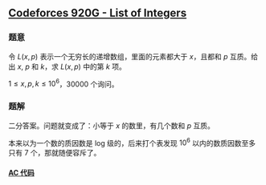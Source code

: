 ## [Codeforces 920G - List of Integers](http://codeforces.com/problemset/problem/920/G)

### 题意

令 $L(x, p)$ 表示一个无穷长的递增数组，里面的元素都大于 $x$，且都和 $p$ 互质。给出 $x$, $p$ 和 $k$，求 $L(x, p)$ 中的第 $k$ 项。

$1 \le x, p, k \le 10^6$，30000 个询问。

### 题解

二分答案。问题就变成了：小等于 $x$ 的数里，有几个数和 $p$ 互质。

本来以为一个数的质因数是 log 级的，后来打个表发现 $10^6$ 以内的数质因数至多只有 7 个，那就随便容斥了。

#### [AC 代码](https://github.com/TsReaper/Competitive-Programming/blob/master/codeforces/920G/sol.cpp)

